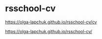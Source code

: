 # rsschool-cv

https://olga-lapchuk.github.io/rsschool-cv/cv

https://olga-lapchuk.github.io/rsschool-cv/
